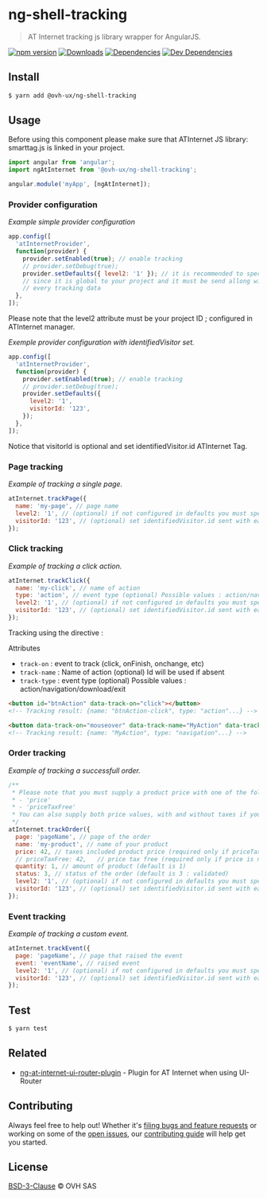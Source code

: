 # ng-shell-tracking

> AT Internet tracking js library wrapper for AngularJS.

[![npm version](https://badgen.net/npm/v/@ovh-ux/ng-shell-tracking)](https://www.npmjs.com/package/@ovh-ux/ng-shell-tracking) [![Downloads](https://badgen.net/npm/dt/@ovh-ux/ng-shell-tracking)](https://npmjs.com/package/@ovh-ux/ng-shell-tracking) [![Dependencies](https://badgen.net/david/dep/ovh/manager/packages/components/ng-shell-tracking)](https://npmjs.com/package/@ovh-ux/ng-shell-tracking?activeTab=dependencies) [![Dev Dependencies](https://badgen.net/david/dev/ovh/manager/packages/components/ng-shell-tracking)](https://npmjs.com/package/@ovh-ux/ng-shell-tracking?activeTab=dependencies)

## Install

```sh
$ yarn add @ovh-ux/ng-shell-tracking
```

## Usage

Before using this component please make sure that ATInternet JS library: smarttag.js is linked in your project.

```js
import angular from 'angular';
import ngAtInternet from '@ovh-ux/ng-shell-tracking';

angular.module('myApp', [ngAtInternet]);
```

### Provider configuration

*Example simple provider configuration*

```js
app.config([
  'atInternetProvider',
  function(provider) {
    provider.setEnabled(true); // enable tracking
    // provider.setDebug(true);
    provider.setDefaults({ level2: '1' }); // it is recommended to specify the level2 attribute as a default value
    // since it is global to your project and it must be send allong with
    // every tracking data
  },
]);
```

Please note that the level2 attribute must be your project ID ; configured in ATInternet manager.

*Exemple provider configuration with identifiedVisitor set.*

```js
app.config([
  'atInternetProvider',
  function(provider) {
    provider.setEnabled(true); // enable tracking
    // provider.setDebug(true);
    provider.setDefaults({
      level2: '1',
      visitorId: '123',
    });
  },
]);
```

Notice that visitorId is optional and set identifiedVisitor.id ATInternet Tag.

### Page tracking

*Example of tracking a single page.*

```js
atInternet.trackPage({
  name: 'my-page', // page name
  level2: '1', // (optional) if not configured in defaults you must specify your project id
  visitorId: '123', // (optional) set identifiedVisitor.id sent with each hit
});
```

### Click tracking

*Example of tracking a click action.*

```js
atInternet.trackClick({
  name: 'my-click', // name of action
  type: 'action', // event type (optional) Possible values : action/navigation/download/exit
  level2: '1', // (optional) if not configured in defaults you must specify your project id
  visitorId: '123', // (optional) set identifiedVisitor.id sent with each hit
});
```
Tracking using the directive :

Attributes
- `track-on` : event to track (click, onFinish, onchange, etc)
- `track-name` : Name of action (optional) Id will be used if absent
- `track-type` : event type (optional) Possible values : action/navigation/download/exit

```html
<button id="btnAction" data-track-on="click"></button>
<!-- Tracking result: {name: "btnAction-click", type: "action"...} -->

<button data-track-on="mouseover" data-track-name="MyAction" data-track-type="navigation"></button>
<!-- Tracking result: {name: "MyAction", type: "navigation"...} -->

```

### Order tracking

*Example of tracking a successfull order.*

```js
/**
 * Please note that you must supply a product price with one of the following attributes:
 * - 'price'
 * - 'priceTaxFree'
 * You can also supply both price values, with and without taxes if you want.
 */
atInternet.trackOrder({
  page: 'pageName', // page of the order
  name: 'my-product', // name of your product
  price: 42, // taxes included product price (required only if priceTaxFree is not supplied)
  // priceTaxFree: 42,   // price tax free (required only if price is not supplied)
  quantity: 1, // amount of product (default is 1)
  status: 3, // status of the order (default is 3 : validated)
  level2: '1', // (optional) if not configured in defaults you must specify your project id
  visitorId: '123', // (optional) set identifiedVisitor.id sent with each hit
});
```

### Event tracking

*Example of tracking a custom event.*

```js
atInternet.trackEvent({
  page: 'pageName', // page that raised the event
  event: 'eventName', // raised event
  level2: '1', // (optional) if not configured in defaults you must specify your project id
  visitorId: '123', // (optional) set identifiedVisitor.id sent with each hit
});
```

## Test

```sh
$ yarn test
```

## Related

- [ng-at-internet-ui-router-plugin](https://github.com/ovh/manager/tree/master/packages/components/ng-shell-tracking-ui-router-plugin) - Plugin for AT Internet when using UI-Router

## Contributing

Always feel free to help out! Whether it's [filing bugs and feature requests](https://github.com/ovh/manager/issues/new) or working on some of the [open issues](https://github.com/ovh/manager/issues), our [contributing guide](https://github.com/ovh/manager/blob/master/CONTRIBUTING.md) will help get you started.

## License

[BSD-3-Clause](LICENSE) © OVH SAS
